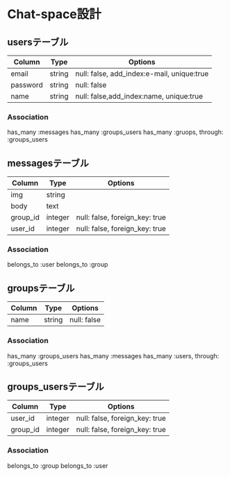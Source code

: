 # Chat-space設計

## usersテーブル
|Column|Type|Options|
|------|----|-------|
|email|string|null: false, add_index:e-mail, unique:true|
|password|string|null: false|
|name|string|null: false,add_index:name, unique:true|

### Association
has_many :messages
has_many :groups_users
has_many :gruops, through: :groups_users

## messagesテーブル
|Column|Type|Options|
|------|----|-------|
|img|string|
|body|text|
|group_id|integer|null: false, foreign_key: true|
|user_id|integer|null: false, foreign_key: true|

### Association
belongs_to :user
belongs_to :group

## groupsテーブル
|Column|Type|Options|
|------|----|-------|
|name|string|null: false|

### Association
has_many :groups_users
has_many :messages
has_many :users, through: :groups_users

## groups_usersテーブル
|Column|Type|Options|
|------|----|-------|
|user_id|integer|null: false, foreign_key: true|
|group_id|integer|null: false, foreign_key: true|

### Association
belongs_to :group
belongs_to :user